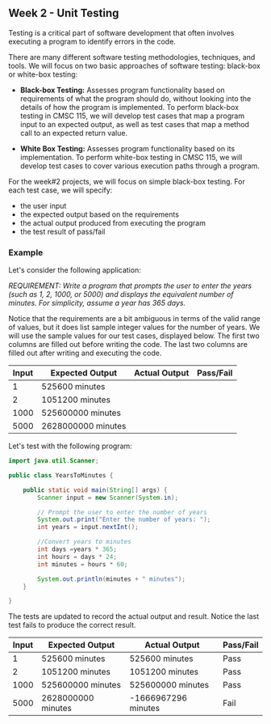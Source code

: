 ## Week 2 - Unit Testing

Testing is a critical part of software development that often involves executing a program to identify errors in the code.

There are many different software testing methodologies, techniques, and tools. We will focus on two basic approaches of software testing: black-box or white-box testing:

- **Black-box Testing:** Assesses program functionality based on requirements of what the program should do, without looking into the details of how the program is implemented. To perform black-box testing in CMSC 115, we will develop test cases that map a program input to an expected output, as well as test cases that map a method call to an expected return value.

- **White Box Testing:** Assesses program functionality based on its implementation. To perform white-box testing in CMSC 115, we will develop test cases to cover various execution paths through a program.

For the week#2 projects, we will focus on simple black-box testing. For each test case, we will specify:

- the user input
- the expected output based on the requirements
- the actual output produced from executing the program
- the test result of pass/fail

### Example

Let's consider the following application:

_REQUIREMENT: Write a program that prompts the user to enter the years (such as 1, 2, 1000, or 5000) and displays the equivalent number of minutes. For simplicity, assume a year has 365 days._

Notice that the requirements are a bit ambiguous in terms of the valid range of values, but it does list sample integer values for the number of years. We will use the sample values for our test cases, displayed below. The first two columns are filled out before writing the code. The last two columns are filled out after writing and executing the code.

| Input | Expected Output    | Actual Output | Pass/Fail |
| ----- | ------------------ | ------------- | --------- |
| 1     | 525600 minutes     |               |           |
| 2     | 1051200 minutes    |               |           |
| 1000  | 525600000 minutes  |               |           |
| 5000  | 2628000000 minutes |               |           |

Let's test with the following program:

```java
import java.util.Scanner;

public class YearsToMinutes {

	public static void main(String[] args) {
		Scanner input = new Scanner(System.in);

		// Prompt the user to enter the number of years
		System.out.print("Enter the number of years: ");
		int years = input.nextInt();

		//Convert years to minutes
		int days =years * 365;
		int hours = days * 24;
		int minutes = hours * 60;

		System.out.println(minutes + " minutes");
	}

}
```

The tests are updated to record the actual output and result. Notice the last test fails to produce the correct result.

| Input | Expected Output    | Actual Output       | Pass/Fail |
| ----- | ------------------ | ------------------- | --------- |
| 1     | 525600 minutes     | 525600 minutes      | Pass      |
| 2     | 1051200 minutes    | 1051200 minutes     | Pass      |
| 1000  | 525600000 minutes  | 525600000 minutes   | Pass      |
| 5000  | 2628000000 minutes | -1666967296 minutes | Fail      |

<!-- This content will not appear in the rendered Markdown
<style>
th,td { border: 1px solid black; padding: 5px; }
table {border-collapse: collapse }
</style>
-->
